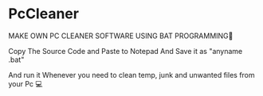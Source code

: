 # PcCleaner

 MAKE OWN PC CLEANER SOFTWARE USING BAT PROGRAMMING🔰

Copy The Source Code and Paste to Notepad And Save it as "anyname 
.bat" 

And run it Whenever you need to clean temp, junk and unwanted files from your Pc 💻 
